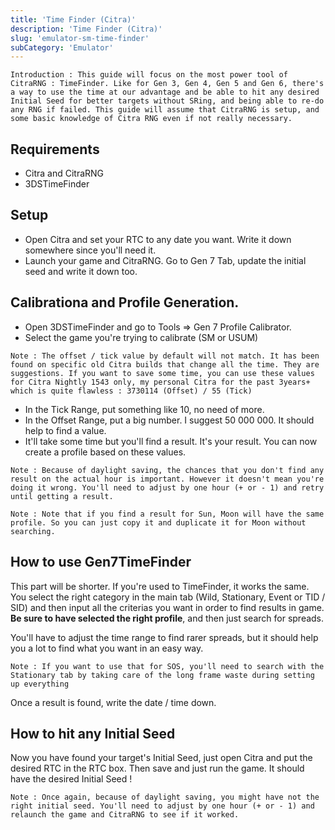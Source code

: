 ```yaml
---
title: 'Time Finder (Citra)'
description: 'Time Finder (Citra)'
slug: 'emulator-sm-time-finder'
subCategory: 'Emulator'
---
```


```
Introduction : This guide will focus on the most power tool of CitraRNG : TimeFinder. Like for Gen 3, Gen 4, Gen 5 and Gen 6, there's a way to use the time at our advantage and be able to hit any desired Initial Seed for better targets without SRing, and being able to re-do any RNG if failed. This guide will assume that CitraRNG is setup, and some basic knowledge of Citra RNG even if not really necessary.
```

## Requirements

- Citra and CitraRNG
- 3DSTimeFinder

## Setup

* Open Citra and set your RTC to any date you want. Write it down somewhere since you'll need it.
* Launch your game and CitraRNG. Go to Gen 7 Tab, update the initial seed and write it down too.

## Calibrationa and Profile Generation.

* Open 3DSTimeFinder and go to Tools => Gen 7 Profile Calibrator.
* Select the game you're trying to calibrate (SM or USUM)

```
Note : The offset / tick value by default will not match. It has been found on specific old Citra builds that change all the time. They are suggestions. If you want to save some time, you can use these values for Citra Nightly 1543 only, my personal Citra for the past 3years+ which is quite flawless : 3730114 (Offset) / 55 (Tick)
```

* In the Tick Range, put something like 10, no need of more.
* In the Offset Range, put a big number. I suggest 50 000 000. It should help to find a value.
* It'll take some time but you'll find a result. It's your result. You can now create a profile based on these values.

```
Note : Because of daylight saving, the chances that you don't find any result on the actual hour is important. However it doesn't mean you're doing it wrong. You'll need to adjust by one hour (+ or - 1) and retry until getting a result.
```

```
Note : Note that if you find a result for Sun, Moon will have the same profile. So you can just copy it and duplicate it for Moon without searching.
```


## How to use Gen7TimeFinder

This part will be shorter. If you're used to TimeFinder, it works the same. You select the right category in the main tab (Wild, Stationary, Event or TID / SID) and then input all the criterias you want in order to find results in game. **Be sure to have selected the right profile**, and then just search for spreads.

You'll have to adjust the time range to find rarer spreads, but it should help you a lot to find what you want in an easy way. 

```
Note : If you want to use that for SOS, you'll need to search with the Stationary tab by taking care of the long frame waste during setting up everything
```

Once a result is found, write the date / time down.


## How to hit any Initial Seed

Now you have found your target's Initial Seed, just open Citra and put the desired RTC in the RTC box. Then save and just run the game. It should have the desired Initial Seed !

```
Note : Once again, because of daylight saving, you might have not the right initial seed. You'll need to adjust by one hour (+ or - 1) and relaunch the game and CitraRNG to see if it worked.
```